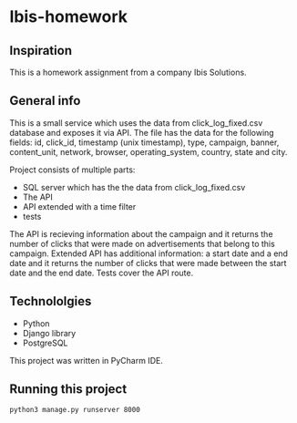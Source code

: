 # Ibis-homework
## Inspiration
This is a homework assignment from a company Ibis Solutions.
## General info
This is a small service which uses the data from click_log_fixed.csv database and exposes it via API. The file has the data for the following fields: id, click_id, timestamp (unix timestamp), type, campaign,
banner, content_unit, network, browser, operating_system, country, state and city.

Project consists of multiple parts:
* SQL server which has the the data from click_log_fixed.csv
* The API
* API extended with a time filter
* tests

The API is recieving information about the campaign and it returns the number of clicks that were made on advertisements that belong to this
campaign. Extended API has additional information: a start date and a end date and it returns the number of clicks that were made between the start date and the end
date. Tests cover the API route.
## Technololgies
* Python
* Django library
* PostgreSQL

This project was written in PyCharm IDE.
## Running this project 
``` 
python3 manage.py runserver 8000
``` 


